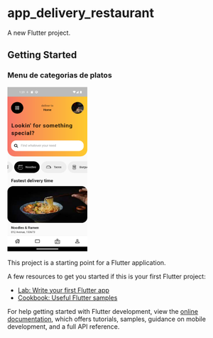 # app_delivery_restaurant

A new Flutter project.

## Getting Started
 
<!DOCTYPE html>
<html lang="en">
<head>
    <meta charset="UTF-8">
    <meta http-equiv="X-UA-Compatible" content="IE=edge">
    <meta name="viewport" content="width=device-width, initial-scale=1.0">
   
</head>
<body>
    <h3>Menu de categorias de platos</h3>
    <img src="https://github.com/EJPradoB/app_delivery_restaurant/blob/main/assets/ImagenesGIT/delibery_img_1.png" style="width: 180px; height: 370px;" alt="">
    
</body>
</html>


This project is a starting point for a Flutter application.

A few resources to get you started if this is your first Flutter project:

- [Lab: Write your first Flutter app](https://docs.flutter.dev/get-started/codelab)
- [Cookbook: Useful Flutter samples](https://docs.flutter.dev/cookbook)

For help getting started with Flutter development, view the
[online documentation](https://docs.flutter.dev/), which offers tutorials,
samples, guidance on mobile development, and a full API reference.
